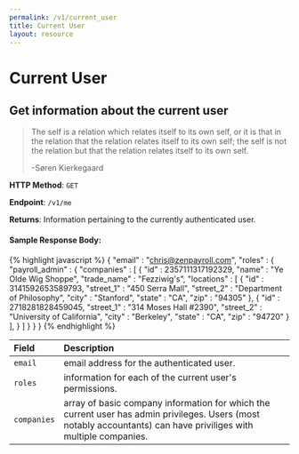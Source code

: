 ```yaml
---
permalink: /v1/current_user
title: Current User
layout: resource
---
```


# Current User

## Get information about the current user

> The self is a relation which relates itself to its own self, or it is that in the relation that the relation relates
> itself to its own self; the self is not the relation but that the relation relates itself to its own self.
>
> -Søren Kierkegaard

**HTTP Method**: `GET`

**Endpoint**: `/v1/me`

**Returns**: Information pertaining to the currently authenticated user.

#### Sample Response Body:

{% highlight javascript %}
    {
      "email" : "chris@zenpayroll.com",
      "roles" : {
        "payroll_admin" : {
          "companies" : [
            {
              "id" : 2357111317192329,
              "name" : "Ye Olde Wig Shoppe",
              "trade_name" : "Fezziwig's",
              "locations" : [
                {
                  "id" : 3141592653589793,
                  "street_1" : "450 Serra Mall",
                  "street_2" : "Department of Philosophy",
                  "city" : "Stanford",
                  "state" : "CA",
                  "zip" : "94305"
                },
                {
                  "id" : 2718281828459045,
                  "street_1" : "314 Moses Hall #2390",
                  "street_2" : "University of California",
                  "city" : "Berkeley",
                  "state" : "CA",
                  "zip" : "94720"
                }
              ],
            }
          ]
        }
      }
    }
{% endhighlight %}

| Field                     | Description
| :----------               |:-------------
| `email`                   | email address for the authenticated user.
| `roles`                   | information for each of the current user's permissions.
| `companies`               | array of basic company information for which the current user has admin privileges. Users (most notably accountants) can have priviliges with multiple companies.
